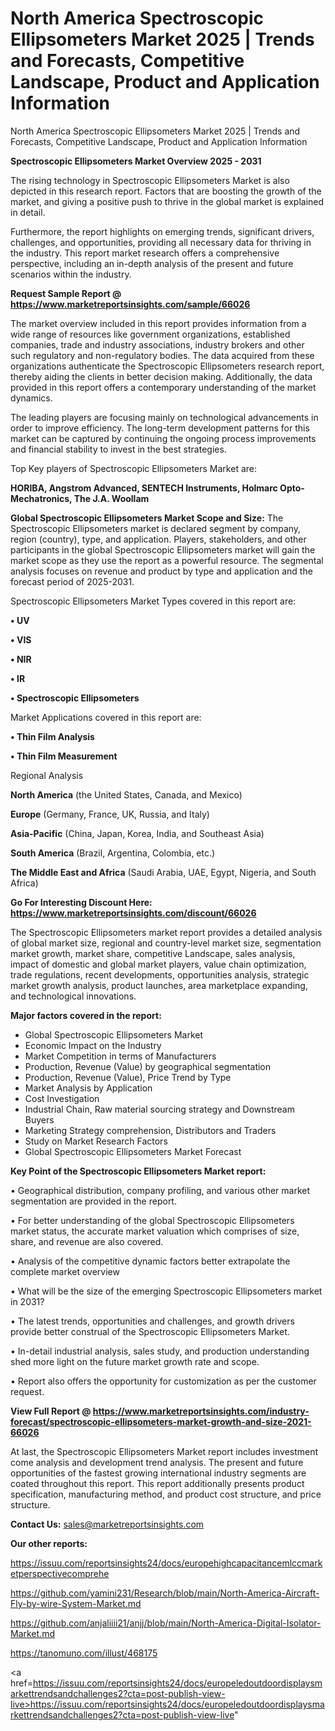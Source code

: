 # North America Spectroscopic Ellipsometers Market 2025 | Trends and Forecasts, Competitive Landscape, Product and Application Information
North America Spectroscopic Ellipsometers Market 2025 | Trends and Forecasts, Competitive Landscape, Product and Application Information

<Strong> Spectroscopic Ellipsometers Market Overview 2025 - 2031</strong>

The rising technology in Spectroscopic Ellipsometers Market is also depicted in this research report. Factors that are boosting the growth of the market, and giving a positive push to thrive in the global market is explained in detail.

Furthermore, the report highlights on emerging trends, significant drivers, challenges, and opportunities, providing all necessary data for thriving in the industry. This report market research offers a comprehensive perspective, including an in-depth analysis of the present and future scenarios within the industry.

<strong>Request Sample Report @ <a href=https://www.marketreportsinsights.com/sample/66026>https://www.marketreportsinsights.com/sample/66026</a></strong>

The market overview included in this report provides information from a wide range of resources like government organizations, established companies, trade and industry associations, industry brokers and other such regulatory and non-regulatory bodies. The data acquired from these organizations authenticate the Spectroscopic Ellipsometers research report, thereby aiding the clients in better decision making. Additionally, the data provided in this report offers a contemporary understanding of the market dynamics.

The leading players are focusing mainly on technological advancements in order to improve efficiency. The long-term development patterns for this market can be captured by continuing the ongoing process improvements and financial stability to invest in the best strategies.

Top Key players of Spectroscopic Ellipsometers Market are:

<strong>HORIBA, Angstrom Advanced, SENTECH Instruments, Holmarc Opto-Mechatronics, The J.A. Woollam</strong>

<strong><b>Global Spectroscopic Ellipsometers Market Scope and Size:</b></strong>
The Spectroscopic Ellipsometers market is declared segment by company, region (country), type, and application. Players, stakeholders, and other participants in the global Spectroscopic Ellipsometers market will gain the market scope as they use the report as a powerful resource. The segmental analysis focuses on revenue and product by type and application and the forecast period of 2025-2031.

Spectroscopic Ellipsometers Market Types covered in this report are:

<strong>• UV

• VIS

• NIR

• IR

• Spectroscopic Ellipsometers</strong>

Market Applications covered in this report are:

<strong>• Thin Film Analysis

• Thin Film Measurement</strong> 

Regional Analysis

<strong>North America</strong> (the United States, Canada, and Mexico)

<strong>Europe</strong> (Germany, France, UK, Russia, and Italy)

<strong>Asia-Pacific</strong> (China, Japan, Korea, India, and Southeast Asia)

<strong>South America</strong> (Brazil, Argentina, Colombia, etc.)

<strong>The Middle East and Africa</strong> (Saudi Arabia, UAE, Egypt, Nigeria, and South Africa)

<strong>Go For Interesting Discount Here: <a href=https://www.marketreportsinsights.com/discount/66026>https://www.marketreportsinsights.com/discount/66026</a></strong>

The Spectroscopic Ellipsometers market report provides a detailed analysis of global market size, regional and country-level market size, segmentation market growth, market share, competitive Landscape, sales analysis, impact of domestic and global market players, value chain optimization, trade regulations, recent developments, opportunities analysis, strategic market growth analysis, product launches, area marketplace expanding, and technological innovations.

<strong><b>Major factors covered in the report:</b></strong>
<ul>
  <li>Global Spectroscopic Ellipsometers Market </li>
  <li>Economic Impact on the Industry</li>
  <li>Market Competition in terms of Manufacturers</li>
  <li>Production, Revenue (Value) by geographical segmentation</li>
  <li>Production, Revenue (Value), Price Trend by Type</li>
  <li>Market Analysis by Application</li>
  <li>Cost Investigation</li>
  <li>Industrial Chain, Raw material sourcing strategy and Downstream Buyers</li>
  <li>Marketing Strategy comprehension, Distributors and Traders</li>
  <li>Study on Market Research Factors</li>
  <li>Global Spectroscopic Ellipsometers Market Forecast</li>
</ul>

<strong><b>Key Point of the Spectroscopic Ellipsometers Market report:</b></strong>

• Geographical distribution, company profiling, and various other market segmentation are provided in the report.

• For better understanding of the global Spectroscopic Ellipsometers market status, the accurate market valuation which comprises of size, share, and revenue are also covered.

• Analysis of the competitive dynamic factors better extrapolate the complete market overview

• What will be the size of the emerging Spectroscopic Ellipsometers market in 2031?

• The latest trends, opportunities and challenges, and growth drivers provide better construal of the Spectroscopic Ellipsometers Market.

• In-detail industrial analysis, sales study, and production understanding shed more light on the future market growth rate and scope.

• Report also offers the opportunity for customization as per the customer request.

<strong><b>View Full Report @ <a href=https://www.marketreportsinsights.com/industry-forecast/spectroscopic-ellipsometers-market-growth-and-size-2021-66026>https://www.marketreportsinsights.com/industry-forecast/spectroscopic-ellipsometers-market-growth-and-size-2021-66026</a></b></strong>


At last, the Spectroscopic Ellipsometers Market report includes investment come analysis and development trend analysis. The present and future opportunities of the fastest growing international industry segments are coated throughout this report. This report additionally presents product specification, manufacturing method, and product cost structure, and price structure.

<strong>Contact Us:</strong>
sales@marketreportsinsights.com

<strong>Our other reports:</strong>

<a href=https://issuu.com/reportsinsights24/docs/europehighcapacitancemlccmarketperspectivecomprehe>https://issuu.com/reportsinsights24/docs/europehighcapacitancemlccmarketperspectivecomprehe</a>

<a href=https://github.com/yamini231/Research/blob/main/North-America-Aircraft-Fly-by-wire-System-Market.md>https://github.com/yamini231/Research/blob/main/North-America-Aircraft-Fly-by-wire-System-Market.md</a>

<a href=https://github.com/anjaliiii21/anjj/blob/main/North-America-Digital-Isolator-Market.md>https://github.com/anjaliiii21/anjj/blob/main/North-America-Digital-Isolator-Market.md</a>

<a href=https://tanomuno.com/illust/468175>https://tanomuno.com/illust/468175</a>

<a href=https://issuu.com/reportsinsights24/docs/europeledoutdoordisplaysmarkettrendsandchallenges2?cta=post-publish-view-live>https://issuu.com/reportsinsights24/docs/europeledoutdoordisplaysmarkettrendsandchallenges2?cta=post-publish-view-live</a>"
